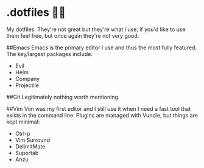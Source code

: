 # .dotfiles ✊🏽
My dotfiles. They're not great but they're what I use; if you'd like to use them feel free, but once again they're not very good.

##Emacs
Emacs is the primary editor I use and thus the most fully featured. The key/largest packages include:
* Evil
* Helm
* Company
* Projectile

##Git
Legitimately nothing worth mentioning.

##Vim
Vim was my first editor and I still use it when I need a fast tool that exists in the command line. Plugins are managed with Vundle, but things are kept minimal:
* Ctrl-p
* Vim Surround
* DelimitMate
* Supertab
* Anzu
